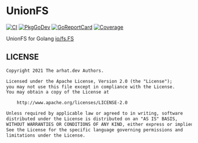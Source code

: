 # UnionFS

[![CI](https://github.com/arhat-dev/unionfs/workflows/CI/badge.svg)](https://github.com/arhat-dev/unionfs/actions?query=workflow%3ACI)
[![PkgGoDev](https://pkg.go.dev/badge/arhat.dev/unionfs)](https://pkg.go.dev/arhat.dev/unionfs)
[![GoReportCard](https://goreportcard.com/badge/arhat.dev/unionfs)](https://goreportcard.com/report/arhat.dev/unionfs)
[![Coverage](https://badge.arhat.dev/sonar/coverage/arhat-dev_unionfs?branch=master&token=ebdd038023df049be9bd30932f249c1a)](https://sonar.arhat.dev/dashboard?id=arhat-dev_unionfs)

UnionFS for Golang [io/fs.FS](https://pkg.go.dev/io/fs#FS)

## LICENSE

```txt
Copyright 2021 The arhat.dev Authors.

Licensed under the Apache License, Version 2.0 (the "License");
you may not use this file except in compliance with the License.
You may obtain a copy of the License at

    http://www.apache.org/licenses/LICENSE-2.0

Unless required by applicable law or agreed to in writing, software
distributed under the License is distributed on an "AS IS" BASIS,
WITHOUT WARRANTIES OR CONDITIONS OF ANY KIND, either express or implied.
See the License for the specific language governing permissions and
limitations under the License.
```
